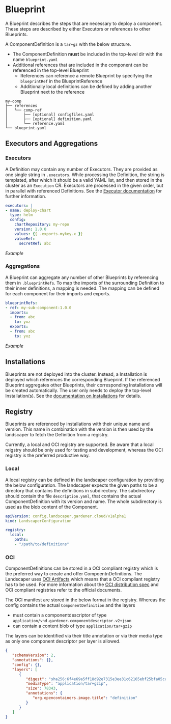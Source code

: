 # Blueprint

A Blueprint describes the steps that are necessary to deploy a component. 
These steps are described by either Executors or references to other Blueprints.

A ComponentDefinition is a `tar+gz` with the below structure.
- The ComponentDefinition **must** be included in the top-level dir with the name `blueprint.yaml`
- Additional references that are included in the component can be referenced in the top-level Blueprint
  - References can reference a remote Blueprint by specifying the `blueprintRef` in the BlueprintReference
  - Additionally local definitions can be defined by adding another Blueprint next to the reference
```
my-comp
├── references
│   └── comp-ref
│       ├── [optional] configfiles.yaml
│       ├── [optional] definition.yaml
│       └── reference.yaml
└── blueprint.yaml
```

## Executors and Aggregations

### Executors

A Definition may contain any number of Executors. They are provided as one single string in `.executors`. While processing the Definition, the string is templated, after which it should be a valid YAML list, and then stored in the cluster as an `Execution` CR. Executors are processed in the given order, but in parallel with referenced Definitions. See the [Executor documentation](Executors.md) for further information.

```yaml
executors: |
- name: deploy-chart
  type: helm
  config:
    chartRepository: my-repo
    version: 1.0.0
    values: {{ .exports.mykey.x }}
    valueRef:
      secretRef: abc
```

*Example*


### Aggregations

A Blueprint can aggregate any number of other Blueprints by referencing them in `.blueprintRefs`.
To map the imports of the surrounding Definition to their inner definitions, a mapping is needed.
The mapping can be defined for each component for their imports and exports.

```yaml
blueprintRefs:
- ref: my-sub-component:1.0.0
  imports:
  - from: abc
    to: yxz
  exports:
  - from: abc
    to: yxz
```

*Example*


## Installations

Blueprints are not deployed into the cluster. Instead, a Installation is deployed which references the corresponding Blueprint. 
If the referenced Blueprint aggregates other Blueprints, their corresponding Installations will be created automatically.
The user only needs to deploy the top-level Installation(s). 
See the [documentation on Installations](Installations.md) for details.

## Registry

Blueprints are referenced by installations with their unique name and version.
This name in combination with the version is then used by the landscaper to fetch the Definition from a registry.

Currently, a local and OCI registry are supported.
Be aware that a local reigstry should be only used for testing and development, whereas the OCI registry is the preferred productive way.


### Local

A local registry can be defined in the landscaper configuration by providing the below configuration.
The landscaper expects the given paths to be a directory that contains the definitions in subdirectory.
The subdirectory should contain the file `description.yaml`, that contains the actual ComponentDefinition with its version and name.
The whole subdirectory is used as the blob content of the Component.
```yaml
apiVersion: config.landscaper.gardener.cloud/v1alpha1
kind: LandscaperConfiguration

registry:
  local:
    paths:
    - "/path/to/definitions"
```

### OCI

ComponentDefinitions can be stored in a OCI compliant registry which is the preferred way to create and offer CompoentnDefinitions.
The Landscaper uses [OCI Artifacts](https://github.com/opencontainers/artifacts) which means that a OCI compliant registry has to be used.
For more information about the [OCI distribution spec](https://github.com/opencontainers/distribution-spec/blob/master/spec.md) and OCI compliant registries refer to the official documents.

The OCI manifest are stored in the below format in the registry.
Whereas the config contains the actual `ComponentDefinition` and the layers 
 - must contain a componentdescriptor of type `application/vnd.gardener.componentdescriptor.v2+json`
 - can contain a content blob of type `application/tar+gzip`
 
 The layers can be identified via their title annotation or via their media type as only one component descriptor per layer is allowed.
```json
{
   "schemaVersion": 2,
   "annotations": {},
   "config": {},
   "layers": [
      {
         "digest": "sha256:6f4e69a5ff18d92e7315e3ee31c62165ebf25bfa05cad05c0d09d8f412dae401",
         "mediaType": "application/tar+gzip",
         "size": 78343,
         "annotations": {
            "org.opencontainers.image.title": "definition"
         }
      }
   ]
}
```
